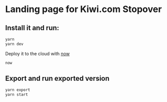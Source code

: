 # Landing page for Kiwi.com Stopover

## Install it and run:

```bash
yarn
yarn dev
```

Deploy it to the cloud with [now](https://zeit.co/now)

```bash
now
```

## Export and run exported version

```bash
yarn export
yarn start
```
